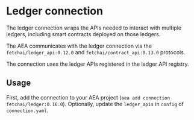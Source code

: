 # Ledger connection

The ledger connection wraps the APIs needed to interact with multiple ledgers, including smart contracts deployed on those ledgers.

The AEA communicates with the ledger connection via the `fetchai/ledger_api:0.12.0` and `fetchai/contract_api:0.13.0` protocols.

The connection uses the ledger APIs registered in the ledger API registry.

## Usage

First, add the connection to your AEA project (`aea add connection fetchai/ledger:0.16.0`). Optionally, update the `ledger_apis` in `config` of `connection.yaml`.
